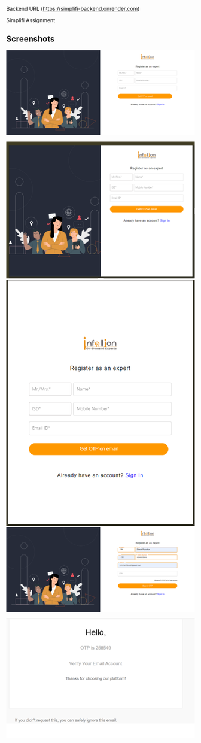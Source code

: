 Backend URL (https://simplifi-backend.onrender.com)


Simplifi Assignment



## Screenshots

![App Screenshot](https://github.com/rozodkarbharat/simplifi_assignment_frontend/blob/main/public/full%20screen.png?raw=true)

![App Screenshot](https://raw.githubusercontent.com/rozodkarbharat/simplifi_assignment_frontend/main/public/medium%20screen.png)
![App Screenshot](https://raw.githubusercontent.com/rozodkarbharat/simplifi_assignment_frontend/main/public/small%20screen.png)
![App Screenshot](https://raw.githubusercontent.com/rozodkarbharat/simplifi_assignment_frontend/main/public/generate%20otp.png)

![App Screenshot](https://raw.githubusercontent.com/rozodkarbharat/simplifi_assignment_frontend/main/public/mail.png)

